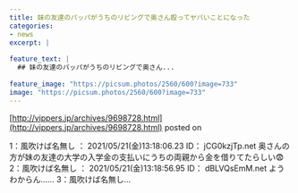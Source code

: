 ```yaml
---
title: 妹の友達のパッパがうちのリビングで奥さん殴ってヤバいことになった
categories:
- news
excerpt: |
  
feature_text: |
  ## 妹の友達のパッパがうちのリビングで奥さん...
  
feature_image: "https://picsum.photos/2560/600?image=733"
image: "https://picsum.photos/2560/600?image=733"
---
```


[http://vippers.jp/archives/9698728.html](http://vippers.jp/archives/9698728.html)
posted on 

<!--more-->

1：風吹けば名無し ： 2021/05/21(金)13:18:06.23 ID： jCG0kzjTp.net 奥さんの方が妹の友達の大学の入学金の支払いにうちの両親から金を借りてたらしい😨 2：風吹けば名無し ： 2021/05/21(金)13:18:56.95 ID： dBLVQsEmM.net ようわからん…… 3：風吹けば名無し...
